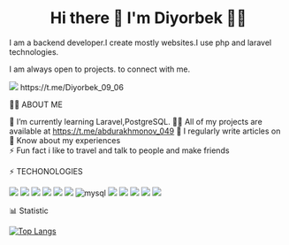 <h1 align='center'>
  Hi there 👋 I'm Diyorbek 👨‍💻
</h1>

I am a backend developer.I create mostly websites.I use php and laravel technologies.

I am always open to projects. to connect with me.

<img src="https://img.shields.io/badge/Telegram-2CA5E0?style=for-the-badge&logo=telegram&logoColor=white" />   
https://t.me/Diyorbek_09_06

🧑‍💻 ABOUT ME

🌱 I’m currently learning Laravel,PostgreSQL.
👨‍💻 All of my projects are available at https://t.me/abdurakhmonov_049
📝 I regularly write articles on  
📄 Know about my experiences  
⚡ Fun fact i like to travel and talk to people and make friends


⚡ TECHONOLOGIES

<img src="https://img.shields.io/badge/HTML5-E34F26?style=for-the-badge&logo=html5&logoColor=white" />   
<img src="https://img.shields.io/badge/postcss-DD3A0A?style=for-the-badge&logo=postcss&logoColor=white"/> 
<img src="https://img.shields.io/badge/JavaScript-323330?style=for-the-badge&logo=javascript&logoColor=F7DF1E" />
<img src="https://img.shields.io/badge/Bootstrap-563D7C?style=for-the-badge&logo=bootstrap&logoColor=white" />  
<img src="http://img.shields.io/badge/-PHPStorm-181717?style=for-the-badge&logo=phpstorm&logoColor=white" /> 
<img src="https://img.shields.io/badge/Laravel-FF2D20?style=for-the-badge&logo=laravel&logoColor=white" /> 
<img alt="mysql" src="https://img.shields.io/badge/MySQL-005C84?style=for-the-badge&logo=mysql&logoColor=white">
<img src="https://img.shields.io/badge/PostgreSQL-316192?style=for-the-badge&logo=postgresql&logoColor=white" /> 
<img src="https://img.shields.io/badge/json-5E5C5C?style=for-the-badge&logo=json&logoColor=white" />  
<img src="https://img.shields.io/badge/Amazon AWS-FF9900?style=for-the-badge&logo=amazonaws&logoColor=white" />   
<img src="https://img.shields.io/badge/GitBook-7B36ED?style=for-the-badge&logo=gitbook&logoColor=white" /> 
<img src="https://img.shields.io/badge/GitHub-100000?style=for-the-badge&logo=github&logoColor=white" />

📊 Statistic

[![Top Langs](https://github-readme-stats.vercel.app/api/top-langs/?username=abdurakhmonov049)](https://github.com/anuraghazra/github-readme-stats)



